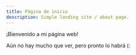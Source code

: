 ```yaml
---
title: Página de inicio
description: Simple landing site / about page.
---
```


¡Bienvenido a mi página web!

Aún no hay mucho que ver, pero pronto lo habrá \(: